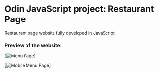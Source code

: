 # Odin JavaScript project: Restaurant Page
Restaurant page website fully developed in JavaScript

### Preview of the website:

[![Menu Page](https://i.gyazo.com/90cd62a0987cd63496705560ae3a3432.png)]

[![Mobile Menu Page](https://i.gyazo.com/fd85846ea14acb6b7b32c8a633e4588a.png)]


